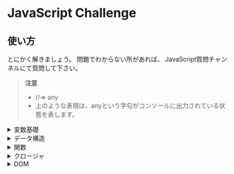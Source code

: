 # JavaScript Challenge

## 使い方

とにかく解きましょう。
問題でわからない所があれば、
JavaScript質問チャンネルにて質問して下さい。

> **注意**
>
> - //=> any
> - 上のような表現は、anyという字句がコンソールに出力されている状態を表します。


<details><summary>変数基礎</summary>


> **注意**
>
> - 各問題ごとにファイルを作成して取り組んで下さい。
> このセクションにおけるファイル名は、以下のように付けましょう。
> `var_(問題番号).js`

***

**問題1**

ブラウザのコンソールに、以下のように出力しなさい。
※ 変数宣言には、var宣言を用いること。

```

Hello, World!
```

<details><summary>解答</summary>
  
```js

console.log('Hello, World!')

```

</details>

***

**問題2**

- 変数strを宣言し、'Hello, Variable!'を代入しなさい。
- ブラウザのコンソールに、変数に格納されたデータを以下のように出力しなさい。

※ 変数宣言には、var宣言を用いること。

```
Hello, Variable!
```

***

**問題3**

変数を２つ宣言し、それぞれ332, 445の数値を代入しなさい。
また、２つの変数を用いて加法演算(足し算)を実行し、結果をコンソールに出力しなさい。

***

**問題4**

変数を２つ宣言し、それぞれ1000, 223の数値を代入しなさい。
また、２つの変数を用いて減法演算(引き算)を実行し、結果をコンソールに出力しなさい。

***

**問題5**

変数を３つ宣言し、それぞれ3, 7, 37の数値を代入しなさい。
また、３つの変数を用いて乗法演算(掛け算)を実行し、結果をコンソールに出力しなさい。

***

**問題6**

変数を２つ宣言し、それぞれ30303, 39の数値を代入しなさい。
また、２つの変数を用いて除法演算(掛け算)を実行し、結果をコンソールに出力しなさい。

***

**問題7**

変数を２つ宣言し、それぞれ30303, 39の数値を代入しなさい。
また、２つの変数を用いて除法演算(割り算)を実行し、結果をコンソールに出力しなさい。

***

**問題8**

変数を２つ宣言し、それぞれ599606, 7777の数値を代入しなさい。
また、２つの変数を用いて剰余演算(割り算のあまりを算出)を実行し、結果をコンソールに出力しなさい。

***

***

**問題9**

変数を２つ宣言し、それぞれ599606, 7777の数値を代入しなさい。
また、２つの変数を用いて剰余演算(割り算のあまりを算出)を実行し、結果をコンソールに出力しなさい。

***

</details>
<details><summary>データ構造</summary></details>
<details><summary>関数</summary></details>
<details><summary>クロージャ</summary></details>
<details><summary>DOM</summary></details>


